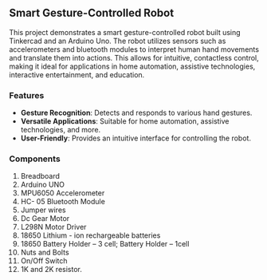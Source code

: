 ## Smart Gesture-Controlled Robot

This project demonstrates a smart gesture-controlled robot built using Tinkercad and an Arduino Uno. The robot utilizes sensors such as accelerometers and bluetooth modules to interpret human hand movements and translate them into actions. This allows for intuitive, contactless control, making it ideal for applications in home automation, assistive technologies, interactive entertainment, and education.

### Features
- **Gesture Recognition**: Detects and responds to various hand gestures.
- **Versatile Applications**: Suitable for home automation, assistive technologies, and more.
- **User-Friendly**: Provides an intuitive interface for controlling the robot.

### Components
1)	Breadboard
2)	Arduino UNO
3)	MPU6050 Accelerometer 
4)	HC- 05 Bluetooth Module
5)	Jumper wires 
6)	Dc Gear Motor
7)	L298N Motor Driver
8)	18650 Lithium - ion rechargeable batteries
9)	18650 Battery Holder – 3 cell; Battery Holder – 1cell
10)	Nuts and Bolts
11)	On/Off Switch
12)	1K and 2K resistor.
